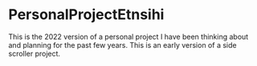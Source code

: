 # PersonalProjectEtnsihi

This is the 2022 version of a personal project I have been thinking about and planning for the past few years.
This is an early version of a side scroller project.
